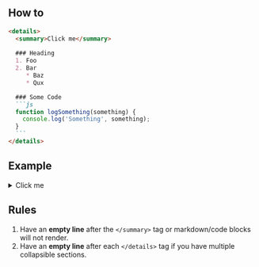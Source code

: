 ## How to
````md
<details>
  <summary>Click me</summary>
  
  ### Heading
  1. Foo
  2. Bar
     * Baz
     * Qux

  ### Some Code
  ```js
  function logSomething(something) {
    console.log('Something', something);
  }
  ```
</details>
````

## Example
<details>
    <summary>Click me</summary>

  ### Heading
  1. Foo
  2. Bar
     * Baz
     * Qux
     
  ### Some Code
  ```js
  function logSomething(something) {
    console.log('Something', something);
  }
  ```
</details>

## Rules
1. Have an **empty line** after the `</summary>` tag or markdown/code blocks will not render.
1. Have an **empty line** after each `</details>` tag if you have multiple collapsible sections.